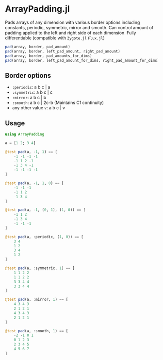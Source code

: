 # ArrayPadding.jl
 
Pads arrays of any dimension with various border options including constants, periodic, symmetric, mirror and smooth. Can control amount of padding applied to the left and right side of each dimension. Fully differentiable (compatible with `Zygote.jl` `Flux.jl`)

```julia
pad(array, border, pad_amount)
pad(array, border, left_pad_amount, right_pad_amount)
pad(array, border, pad_amounts_for_dims)
pad(array, border, left_pad_amount_for_dims, right_pad_amount_for_dims)
```

## Border options
- `:periodic`: a b c | a
- `:symmetric`: a b c | c
- `:mirror`: a b c | b
- `:smooth`: a b c | 2c-b (Maintains C1 continuity)
- any other value `v`: a b c | v

## Usage
```julia
using ArrayPadding

a = [1 2; 3 4]

@test pad(a, -1, 1) == [
    -1 -1 -1 -1
    -1 1 2 -1
    -1 3 4 -1
    -1 -1 -1 -1
]

@test pad(a, -1, 1, 0) == [
    -1 -1 -1
    -1 1 2
    -1 3 4
]

@test pad(a, -1, (0, 1), (1, 0)) == [
    -1 1 2
    -1 3 4
    -1 -1 -1
]

@test pad(a, :periodic, (1, 0)) == [
    3 4
    1 2
    3 4
    1 2
]

@test pad(a, :symmetric, 1) == [
    1 1 2 2
    1 1 2 2
    3 3 4 4
    3 3 4 4
]

@test pad(a, :mirror, 1) == [
    4 3 4 3
    2 1 2 1
    4 3 4 3
    2 1 2 1
]

@test pad(a, :smooth, 1) == [
    -2 -1 0 1
    0 1 2 3
    2 3 4 5
    4 5 6 7
]
```

